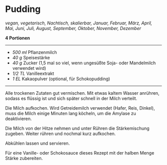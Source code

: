 # Pudding

_vegan, vegetarisch, Nachtisch, skalierbar, Januar, Februar, März, April, Mai, Juni, Juli, August, September, Oktober, November, Dezember_

**4 Portionen**

---

- _500 ml_ Pflanzenmilch
- _40 g_ Speisestärke
- _40 g_ Zucker (1,5 mal so viel, wenn ungesüßte Soja- oder Mandelmilch verwendet wird)
- _1/2 TL_ Vanilleextrakt
- _1 EL_ Kakaopulver (optional, für Schokopudding)

---

Alle trockenen Zutaten gut vermischen. Mit etwas kaltem Wasser anrühren, sodass es flüssig ist und sich später schnell in der Milch verteilt.

Die Milch aufkochen. Wird Getreidemilch verwendet (Hafer, Reis, Dinkel), muss die Milch einige Minuten lang köcheln, um die Amylase zu deaktivieren.

Die Milch von der Hitze nehmen und unter Rühren die Stärkemischung zugeben. Weiter rühren und nochmal kurz aufkochen.

Abkühlen lassen und servieren.

Für eine Vanille- oder Schokosauce dieses Rezept mit der halben Menge Stärke zubereiten.
